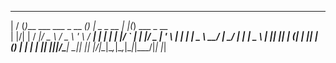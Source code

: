  __  __ _                             _ _               _   _             
|  \/  (_)___  ___    ___ _ __    ___(_) |_ _   _  __ _| |_(_) ___  _ __  
| |\/| | / __|/ _ \  / _ \ '_ \  / __| | __| | | |/ _` | __| |/ _ \| '_ \ 
| |  | | \__ \  __/ |  __/ | | | \__ \ | |_| |_| | (_| | |_| | (_) | | | |
|_|  |_|_|___/\___|  \___|_| |_| |___/_|\__|\__,_|\__,_|\__|_|\___/|_| |_|
